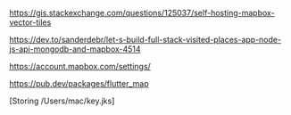 

https://gis.stackexchange.com/questions/125037/self-hosting-mapbox-vector-tiles


https://dev.to/sanderdebr/let-s-build-full-stack-visited-places-app-node-js-api-mongodb-and-mapbox-4514


https://account.mapbox.com/settings/


https://pub.dev/packages/flutter_map

[Storing /Users/mac/key.jks]